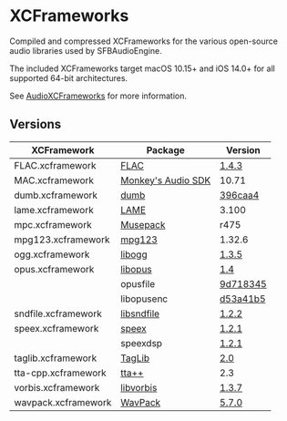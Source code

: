 # XCFrameworks

Compiled and compressed XCFrameworks for the various open-source audio libraries used by SFBAudioEngine.

The included XCFrameworks target macOS 10.15+ and iOS 14.0+ for all supported 64-bit architectures.

See [AudioXCFrameworks](https://github.com/sbooth/AudioXCFrameworks) for more information.

## Versions

| XCFramework | Package | Version |
| --- | --- | --- |
| FLAC.xcframework | [FLAC](https://xiph.org/flac/) | [1.4.3](https://github.com/xiph/flac/releases/tag/1.4.3) |
| MAC.xcframework | [Monkey's Audio SDK](https://monkeysaudio.com) | 10.71 |
| dumb.xcframework | [dumb](https://github.com/kode54/dumb) | [396caa4](https://github.com/kode54/dumb/tree/396caa4d31859045ccb5ef943fd430ca4026cce8) |
| lame.xcframework | [LAME](https://lame.sourceforge.io) | 3.100 |
| mpc.xcframework | [Musepack](https://www.musepack.net) | r475 |
| mpg123.xcframework | [mpg123](https://www.mpg123.de) | 1.32.6 |
| ogg.xcframework | [libogg](https://www.xiph.org/ogg/) | [1.3.5](https://gitlab.xiph.org/xiph/ogg/-/releases/v1.3.5) |
| opus.xcframework | [libopus](https://opus-codec.org) | [1.4](https://www.opus-codec.org/release/stable/2023/04/20/libopus-1_4.html) |
| | opusfile | [9d718345](https://gitlab.xiph.org/xiph/opusfile/-/tree/9d718345ce03b2fad5d7d28e0bcd1cc69ab2b166) |
| | libopusenc | [d53a41b5](https://gitlab.xiph.org/xiph/libopusenc/-/tree/d53a41b5ed02eba854d12b6d35bea13a330018d5) |
| sndfile.xcframework | [libsndfile](http://libsndfile.github.io/libsndfile/) | [1.2.2](https://github.com/libsndfile/libsndfile/releases/tag/1.2.2) |
| speex.xcframework | [speex](https://speex.org) | [1.2.1](https://gitlab.xiph.org/xiph/speex/-/releases/Speex-1.2.1) |
| | speexdsp | [1.2.1](https://gitlab.xiph.org/xiph/speexdsp/-/releases/SpeexDSP-1.2.1) |
| taglib.xcframework | [TagLib](https://taglib.org) | [2.0](https://github.com/taglib/taglib/releases/tag/v2.0) |
| tta-cpp.xcframework | [tta++](https://sourceforge.net/projects/tta/) | 2.3 |
| vorbis.xcframework | [libvorbis](https://www.xiph.org/vorbis/) | [1.3.7](https://gitlab.xiph.org/xiph/vorbis/-/releases/v1.3.7) |
| wavpack.xcframework | [WavPack](https://www.wavpack.com/index.html) | [5.7.0](https://github.com/dbry/WavPack/releases/tag/5.7.0) |
